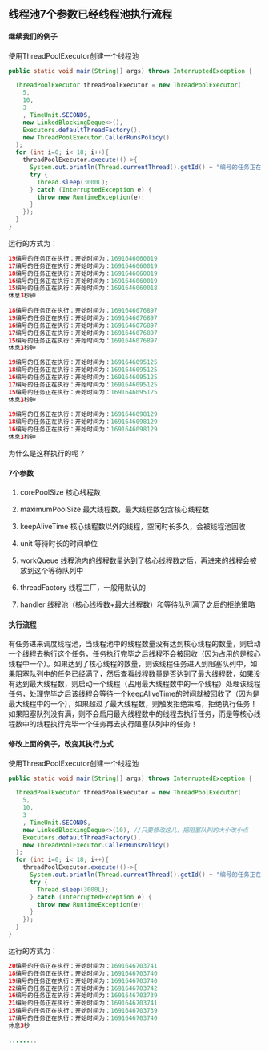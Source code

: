 ## 线程池7个参数已经线程池执行流程



#### 继续我们的例子

使用ThreadPoolExecutor创建一个线程池

```java
public static void main(String[] args) throws InterruptedException {

  ThreadPoolExecutor threadPoolExecutor = new ThreadPoolExecutor(
    5,
    10,
    3
    , TimeUnit.SECONDS,
    new LinkedBlockingDeque<>(),
    Executors.defaultThreadFactory(),
    new ThreadPoolExecutor.CallerRunsPolicy()
  );
  for (int i=0; i< 18; i++){
    threadPoolExecutor.execute(()->{
      System.out.println(Thread.currentThread().getId() + "编号的任务正在执行：开始时间为：" + System.currentTimeMillis() );
      try {
        Thread.sleep(3000L);
      } catch (InterruptedException e) {
        throw new RuntimeException(e);
      }
    });
  }
}
```

运行的方式为：

```java
19编号的任务正在执行：开始时间为：1691646060019
17编号的任务正在执行：开始时间为：1691646060019
18编号的任务正在执行：开始时间为：1691646060019
16编号的任务正在执行：开始时间为：1691646060019
15编号的任务正在执行：开始时间为：1691646060018
休息3秒钟
  
18编号的任务正在执行：开始时间为：1691646076897
19编号的任务正在执行：开始时间为：1691646076897
16编号的任务正在执行：开始时间为：1691646076897
17编号的任务正在执行：开始时间为：1691646076897
15编号的任务正在执行：开始时间为：1691646076897
休息3秒钟

19编号的任务正在执行：开始时间为：1691646095125
18编号的任务正在执行：开始时间为：1691646095125
16编号的任务正在执行：开始时间为：1691646095125
17编号的任务正在执行：开始时间为：1691646095125
15编号的任务正在执行：开始时间为：1691646095125
休息3秒钟
  
19编号的任务正在执行：开始时间为：1691646098129
18编号的任务正在执行：开始时间为：1691646098129
16编号的任务正在执行：开始时间为：1691646098129
休息3秒钟
```

为什么是这样执行的呢？





#### 7个参数

1. corePoolSize    核心线程数

2. maximumPoolSize  最大线程数，最大线程数包含核心线程数

3. keepAliveTime  核心线程数以外的线程，空闲时长多久，会被线程池回收

4. unit 等待时长的时间单位

5. workQueue  线程池内的线程数量达到了核心线程数之后，再进来的线程会被放到这个等待队列中

6. threadFactory 线程工厂，一般用默认的

7. handler  线程池（核心线程数+最大线程数）和等待队列满了之后的拒绝策略



#### 执行流程

有任务进来调度线程池，当线程池中的线程数量没有达到核心线程的数量，则启动一个线程去执行这个任务，任务执行完毕之后线程不会被回收（因为占用的是核心线程中一个）。如果达到了核心线程的数量，则该线程任务进入到阻塞队列中，如果阻塞队列中的任务已经满了，然后查看线程数量是否达到了最大线程数，如果没有达到最大线程数，则启动一个线程（占用最大线程数中的一个线程）处理该线程任务，处理完毕之后该线程会等待一个keepAliveTime的时间就被回收了（因为是最大线程中的一个），如果超过了最大线程数，则触发拒绝策略，拒绝执行任务！如果阻塞队列没有满，则不会启用最大线程数中的线程去执行任务，而是等核心线程数中的线程执行完毕一个任务再去执行阻塞队列中的任务！





#### 修改上面的例子，改变其执行方式

使用ThreadPoolExecutor创建一个线程池

```java
public static void main(String[] args) throws InterruptedException {

  ThreadPoolExecutor threadPoolExecutor = new ThreadPoolExecutor(
    5,
    10,
    3
    , TimeUnit.SECONDS,
    new LinkedBlockingDeque<>(10), //只要修改这儿，把阻塞队列的大小改小点
    Executors.defaultThreadFactory(),
    new ThreadPoolExecutor.CallerRunsPolicy()
  );
  for (int i=0; i< 18; i++){
    threadPoolExecutor.execute(()->{
      System.out.println(Thread.currentThread().getId() + "编号的任务正在执行：开始时间为：" + System.currentTimeMillis() );
      try {
        Thread.sleep(3000L);
      } catch (InterruptedException e) {
        throw new RuntimeException(e);
      }
    });
  }
}
```

运行的方式为：

```java
20编号的任务正在执行：开始时间为：1691646703741
18编号的任务正在执行：开始时间为：1691646703740
19编号的任务正在执行：开始时间为：1691646703740
22编号的任务正在执行：开始时间为：1691646703742
16编号的任务正在执行：开始时间为：1691646703739
21编号的任务正在执行：开始时间为：1691646703741
15编号的任务正在执行：开始时间为：1691646703739
17编号的任务正在执行：开始时间为：1691646703740
休息3秒
  
........

```



